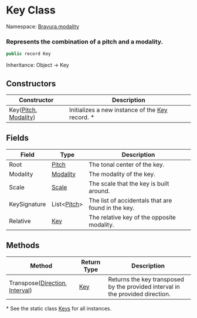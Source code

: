 # Key Class

Namespace: [Bravura.modality](./Bravura.Tonality.md)

### Represents the combination of a pitch and a modality.

```csharp
public record Key
```

Inheritance: Object -> Key

## Constructors
| Constructor | Description |
| --- | --- |
| Key([Pitch](./Pitch.md), [Modality](./Modality.md)) | Initializes a new instance of the [Key](./Key.md) record. * |

## Fields
| Field | Type | Description |
| --- | --- | --- |
| Root | [Pitch](./Pitch.md) | The tonal center of the key. |
| Modality | [Modality](./Modality.md) | The modality of the key. |
| Scale | [Scale](./Scale.md) | The scale that the key is built around. |
| KeySignature | List<[Pitch](./Pitch.md)> | The list of accidentals that are found in the key. |
| Relative | [Key](./Key.md) | The relative key of the opposite modality. |

## Methods
| Method | Return Type | Description |
| --- | --- | --- |
| Transpose([Direction](./Direction.md), [Interval](./Interval.md)) | [Key](./Key.md) | Returns the key transposed by the provided interval in the provided direction. |

\* See the static class [Keys](./Keys.md) for all instances.
